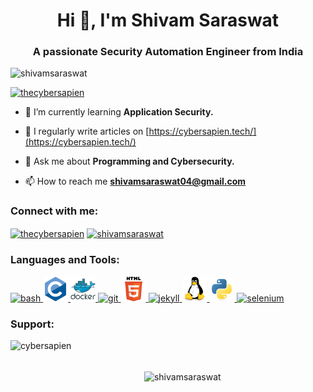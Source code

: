 <h1 align="center">Hi 👋, I'm Shivam Saraswat</h1>
<h3 align="center">A passionate Security Automation Engineer from India</h3>

<p align="left"> <img src="https://komarev.com/ghpvc/?username=shivamsaraswat&label=Profile%20views&color=0e75b6&style=flat" alt="shivamsaraswat" /> </p>

<p align="left"> <a href="https://twitter.com/thecybersapien" target="blank"><img src="https://img.shields.io/twitter/follow/thecybersapien?logo=twitter&style=for-the-badge" alt="thecybersapien" /></a> </p>

- 🌱 I’m currently learning **Application Security.**

- 📝 I regularly write articles on [https://cybersapien.tech/](https://cybersapien.tech/)

- 💬 Ask me about **Programming and Cybersecurity.**

- 📫 How to reach me **shivamsaraswat04@gmail.com**

<h3 align="left">Connect with me:</h3>
<p align="left">
<a href="https://twitter.com/thecybersapien" target="blank"><img align="center" src="https://raw.githubusercontent.com/rahuldkjain/github-profile-readme-generator/master/src/images/icons/Social/twitter.svg" alt="thecybersapien" height="30" width="40" /></a>
<a href="https://www.linkedin.com/in/shivamsaraswat" target="blank"><img align="center" src="https://raw.githubusercontent.com/rahuldkjain/github-profile-readme-generator/master/src/images/icons/Social/linked-in-alt.svg" alt="shivamsaraswat" height="30" width="40" /></a>
</p>

<h3 align="left">Languages and Tools:</h3>
<p align="left"> <a href="https://www.gnu.org/software/bash/" target="_blank" rel="noreferrer"> <img src="https://www.vectorlogo.zone/logos/gnu_bash/gnu_bash-icon.svg" alt="bash" width="40" height="40"/> </a> <a href="https://www.cprogramming.com/" target="_blank" rel="noreferrer"> <img src="https://raw.githubusercontent.com/devicons/devicon/master/icons/c/c-original.svg" alt="c" width="40" height="40"/> </a> <a href="https://www.docker.com/" target="_blank" rel="noreferrer"> <img src="https://raw.githubusercontent.com/devicons/devicon/master/icons/docker/docker-original-wordmark.svg" alt="docker" width="40" height="40"/> </a> <a href="https://git-scm.com/" target="_blank" rel="noreferrer"> <img src="https://www.vectorlogo.zone/logos/git-scm/git-scm-icon.svg" alt="git" width="40" height="40"/> </a> <a href="https://www.w3.org/html/" target="_blank" rel="noreferrer"> <img src="https://raw.githubusercontent.com/devicons/devicon/master/icons/html5/html5-original-wordmark.svg" alt="html5" width="40" height="40"/> </a> <a href="https://jekyllrb.com/" target="_blank" rel="noreferrer"> <img src="https://www.vectorlogo.zone/logos/jekyllrb/jekyllrb-icon.svg" alt="jekyll" width="40" height="40"/> </a> <a href="https://www.linux.org/" target="_blank" rel="noreferrer"> <img src="https://raw.githubusercontent.com/devicons/devicon/master/icons/linux/linux-original.svg" alt="linux" width="40" height="40"/> </a> <a href="https://www.python.org" target="_blank" rel="noreferrer"> <img src="https://raw.githubusercontent.com/devicons/devicon/master/icons/python/python-original.svg" alt="python" width="40" height="40"/> </a> <a href="https://www.selenium.dev" target="_blank" rel="noreferrer"> <img src="https://raw.githubusercontent.com/detain/svg-logos/780f25886640cef088af994181646db2f6b1a3f8/svg/selenium-logo.svg" alt="selenium" width="40" height="40"/> </a> </p>

<h3 align="left">Support:</h3>
<p><a href="https://www.buymeacoffee.com/cybersapien"> <img align="left" src="https://cdn.buymeacoffee.com/buttons/v2/default-yellow.png" height="50" width="210" alt="cybersapien" /></a></p><br><br>

<p>&nbsp;<img align="center" src="https://github-readme-stats-sigma-five.vercel.app/api?username=shivamsaraswat&count_private=true&show_icons=true" alt="shivamsaraswat" /></p>
